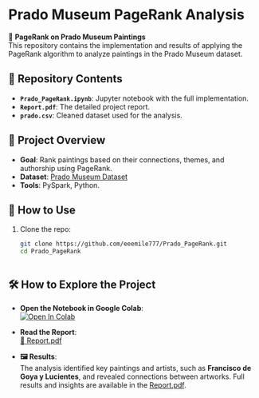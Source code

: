# Prado Museum PageRank Analysis

🎨 **PageRank on Prado Museum Paintings**  
This repository contains the implementation and results of applying the PageRank algorithm to analyze paintings in the Prado Museum dataset.

## 📂 Repository Contents
- **`Prado_PageRank.ipynb`**: Jupyter notebook with the full implementation.
- **`Report.pdf`**: The detailed project report.
- **`prado.csv`**: Cleaned dataset used for the analysis.

## 📖 Project Overview
- **Goal**: Rank paintings based on their connections, themes, and authorship using PageRank.
- **Dataset**: [Prado Museum Dataset](https://www.kaggle.com/datasets/maparla/prado-museum-pictures)
- **Tools**: PySpark, Python.

## 🚀 How to Use
1. Clone the repo:
   ```bash
   git clone https://github.com/eeemile777/Prado_PageRank.git
   cd Prado_PageRank
  

## 🛠️ How to Explore the Project

- **Open the Notebook in Google Colab**:  
  [![Open In Colab](https://colab.research.google.com/assets/colab-badge.svg)](https://colab.research.google.com/github/eeemile777/Prado_PageRank/blob/main/Prado_PageRank.ipynb)

- **Read the Report**:  
  [📄 Report.pdf](https://github.com/eeemile777/Prado_PageRank/blob/main/Report.pdf)

- **🖼️ Results**:  
  The analysis identified key paintings and artists, such as **Francisco de Goya y Lucientes**, and revealed connections between artworks. Full results and insights are available in the [Report.pdf](https://github.com/eeemile777/Prado_PageRank/blob/main/Prado_PageRank.pdf).
